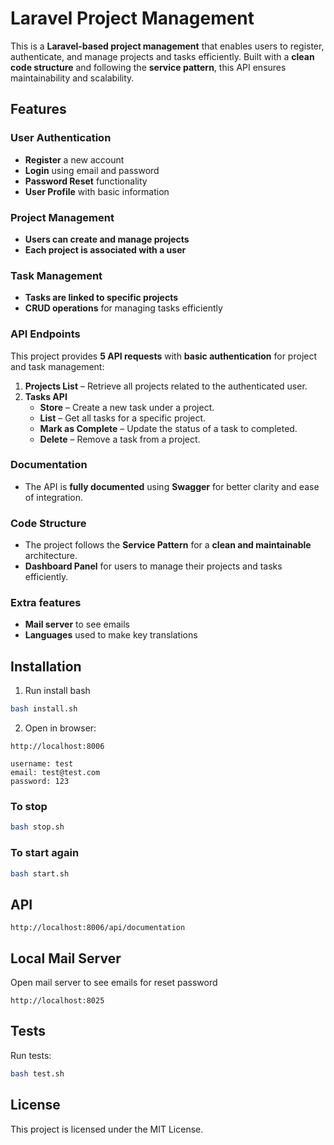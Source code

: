 # Laravel Project Management

This is a **Laravel-based project management** that enables users to register, authenticate, and manage projects and
tasks efficiently. Built with a **clean code structure** and following the **service pattern**, this API ensures
maintainability and scalability.

## Features

### User Authentication

- **Register** a new account
- **Login** using email and password
- **Password Reset** functionality
- **User Profile** with basic information

### Project Management

- **Users can create and manage projects**
- **Each project is associated with a user**

### Task Management

- **Tasks are linked to specific projects**
- **CRUD operations** for managing tasks efficiently

### API Endpoints

This project provides **5 API requests** with **basic authentication** for project and task management:

1. **Projects List** – Retrieve all projects related to the authenticated user.
2. **Tasks API**
    - **Store** – Create a new task under a project.
    - **List** – Get all tasks for a specific project.
    - **Mark as Complete** – Update the status of a task to completed.
    - **Delete** – Remove a task from a project.

### Documentation

- The API is **fully documented** using **Swagger** for better clarity and ease of integration.

### Code Structure

- The project follows the **Service Pattern** for a **clean and maintainable** architecture.
- **Dashboard Panel** for users to manage their projects and tasks efficiently.

### Extra features

- **Mail server** to see emails
- **Languages** used to make key translations

## Installation

1. Run install bash

```sh
bash install.sh
```

2. Open in browser:

```url
http://localhost:8006

username: test
email: test@test.com
password: 123
```

### To stop

   ```sh
   bash stop.sh
   ```

### To start again

   ```sh
   bash start.sh
   ```

## API

   ```url
   http://localhost:8006/api/documentation
   ```

## Local Mail Server

Open mail server to see emails for reset password

   ```url
   http://localhost:8025
   ```

## Tests

Run tests:

   ```sh
   bash test.sh
   ```

## License

This project is licensed under the MIT License.